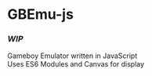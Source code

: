 # GBEmu-js
### ***WIP***
Gameboy Emulator written in JavaScript  
Uses ES6 Modules and Canvas for display  

